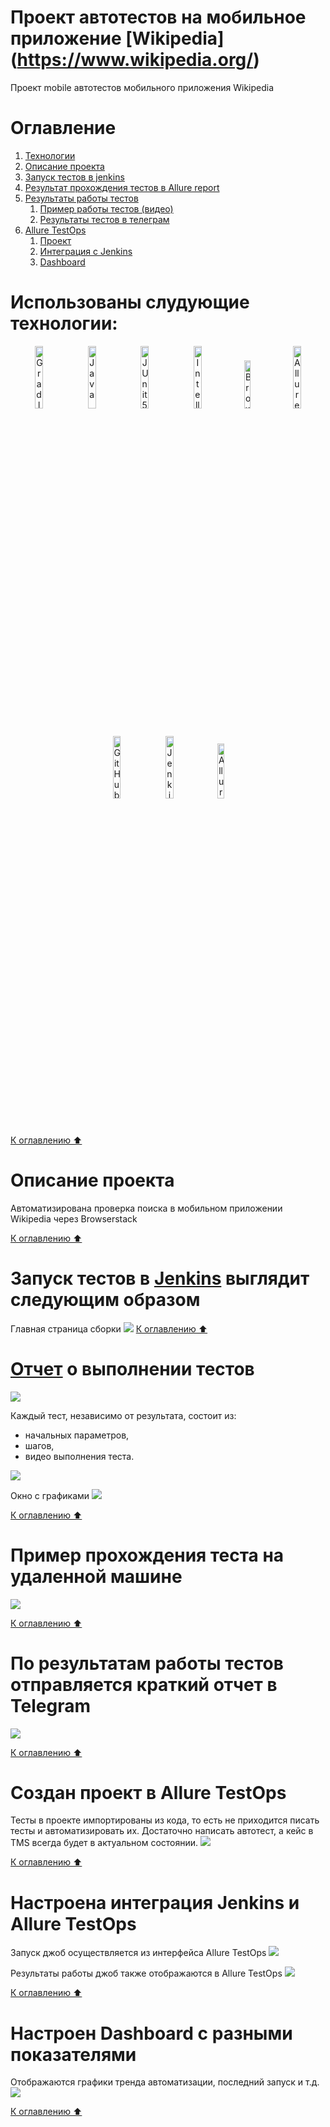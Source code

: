 # Проект автотестов на мобильное приложение [Wikipedia] (https://www.wikipedia.org/)
Проект mobile автотестов мобильного приложения Wikipedia

<a name="оглавление"></a>
# Оглавление
1. [Технологии](#технологии)
2. [Описание проекта](#описание)
3. [Запуск тестов в jenkins](#запуск_дженкинс)
4. [Результат прохождения тестов в Allure report](#report)
5. [Результаты работы тестов](#видео)
    1. [Пример работы тестов (видео)](#видео)
    2. [Результаты тестов в телеграм](#телеграм)
6. [Allure TestOps](#проект)
    1. [Проект](#проект)
    2. [Интеграция с Jenkins](#интеграция)
    3. [Dashboard](#дашборд)

<a name="технологии"></a> 
# Использованы слудующие технологии:
<p align="center">
<img width="16%" title="Gradle" src="media/pytest.png">
<img width="16%" title="Java" src="media/python.png">
<img width="16%" title="JUnit5" src="media/pycharm.png">
<img width="16%" title="IntelliJ IDEA" src="media/appium.svg">
<img width="14%" title="Browserstack" src="media/browserstack.svg">
<img width="16%" title="Allure Report" src="media/allure.svg">
<img width="16%" title="GitHub" src="media/github.svg">
<img width="16%" title="Jenkins" src="media/jenkins.svg">
<img width="15%" title="Allure TestOps" src="media/allure testops.svg">
</p>

[К оглавлению ⬆](#оглавление)
<a name="описание"></a> 
# Описание проекта
Автоматизирована проверка поиска в мобильном приложении Wikipedia через Browserstack

[К оглавлению ⬆](#оглавление)

<a name="запуск_дженкинс"></a>
# Запуск тестов в [Jenkins](https://jenkins.autotests.cloud/job/browserstack_tests/) выглядит следующим образом
Главная страница сборки
![](jenkins_browserstack/image.png)
[К оглавлению ⬆](#оглавление)

<a name="report"></a>
# [Отчет](https://jenkins.autotests.cloud/job/browserstack_tests/allure/) о выполнении тестов
![](media/allurereport_mobile.png)

Каждый тест, независимо от результата, состоит из:
- начальных параметров,
- шагов, 
- видео выполнения теста.

![](media/allreport_mobile.png)


Окно с графиками
![](media/graphsreport_mobile.png)

[К оглавлению ⬆](#оглавление)
<a name="видео"></a>
# Пример прохождения теста на удаленной машине
![](media/video_mobile.gif)

[К оглавлению ⬆](#оглавление)
<a name="телеграм"></a>
# По результатам работы тестов отправляется краткий отчет в Telegram
![](media/telegrambot_mobile.png)

[К оглавлению ⬆](#оглавление)
<a name="проект"></a> 
# Создан проект в Allure TestOps
Тесты в проекте импортированы из кода, то есть не приходится писать тесты и автоматизировать их.
Достаточно написать автотест, а кейс в TMS всегда будет в актуальном состоянии. 
![](media/TestCases.svg)

[К оглавлению ⬆](#оглавление)
<a name="интеграция"></a> 
# Настроена интеграция Jenkins и Allure TestOps
Запуск джоб осуществляется из интерфейса Allure TestOps
![](media/AllureJobs.svg)

Результаты работы джоб также отображаются в Allure TestOps
![](media/LaunchedJobAllure.svg)

[К оглавлению ⬆](#оглавление)
<a name="дашборд"></a> 
# Настроен Dashboard с разными показателями
Отображаются графики тренда автоматизации, последний запуск и т.д.
![](media/Dashboard.svg)

[К оглавлению ⬆](#оглавление)
